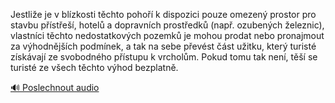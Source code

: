 
Jestliže je v blízkosti těchto pohoří k dispozici pouze omezený prostor pro stavbu přístřeší, hotelů a dopravních prostředků (např. ozubených železnic), vlastníci těchto nedostatkových pozemků je mohou prodat nebo pronajmout za výhodnějších podmínek, a tak na sebe převést část užitku, který turisté získávají ze svobodného přístupu k vrcholům. Pokud tomu tak není, těší se turisté ze všech těchto výhod bezplatně.

[🔊 Poslechnout audio](/data/7-paragraphs/audio/chapter_121/para_001-Jestlie-je-v-blzkosti-tchto-poho-k-dispozici.mp3)
